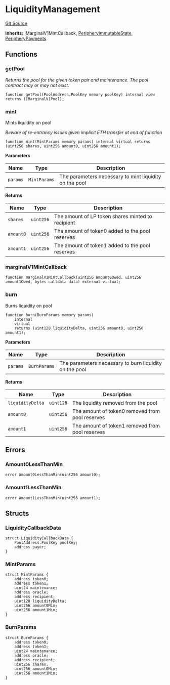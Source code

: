 # LiquidityManagement
[Git Source](https://github.com/MarginalProtocol/v1-periphery/blob/6ce65434509972d6f67aeab3e318f9db63a09fe0/contracts/base/LiquidityManagement.sol)

**Inherits:**
IMarginalV1MintCallback, [PeripheryImmutableState](/contracts/base/PeripheryImmutableState.sol/abstract.PeripheryImmutableState.md), [PeripheryPayments](/contracts/base/PeripheryPayments.sol/abstract.PeripheryPayments.md)


## Functions
### getPool

*Returns the pool for the given token pair and maintenance. The pool contract may or may not exist.*


```solidity
function getPool(PoolAddress.PoolKey memory poolKey) internal view returns (IMarginalV1Pool);
```

### mint

Mints liquidity on pool

*Beware of re-entrancy issues given implicit ETH transfer at end of function*


```solidity
function mint(MintParams memory params) internal virtual returns (uint256 shares, uint256 amount0, uint256 amount1);
```
**Parameters**

|Name|Type|Description|
|----|----|-----------|
|`params`|`MintParams`|The parameters necessary to mint liquidity on the pool|

**Returns**

|Name|Type|Description|
|----|----|-----------|
|`shares`|`uint256`|The amount of LP token shares minted to recipient|
|`amount0`|`uint256`|The amount of token0 added to the pool reserves|
|`amount1`|`uint256`|The amount of token1 added to the pool reserves|


### marginalV1MintCallback


```solidity
function marginalV1MintCallback(uint256 amount0Owed, uint256 amount1Owed, bytes calldata data) external virtual;
```

### burn

Burns liquidity on pool


```solidity
function burn(BurnParams memory params)
    internal
    virtual
    returns (uint128 liquidityDelta, uint256 amount0, uint256 amount1);
```
**Parameters**

|Name|Type|Description|
|----|----|-----------|
|`params`|`BurnParams`|The parameters necessary to burn liquidity on the pool|

**Returns**

|Name|Type|Description|
|----|----|-----------|
|`liquidityDelta`|`uint128`|The liquidity removed from the pool|
|`amount0`|`uint256`|The amount of token0 removed from pool reserves|
|`amount1`|`uint256`|The amount of token1 removed from pool reserves|


## Errors
### Amount0LessThanMin

```solidity
error Amount0LessThanMin(uint256 amount0);
```

### Amount1LessThanMin

```solidity
error Amount1LessThanMin(uint256 amount1);
```

## Structs
### LiquidityCallbackData

```solidity
struct LiquidityCallbackData {
    PoolAddress.PoolKey poolKey;
    address payer;
}
```

### MintParams

```solidity
struct MintParams {
    address token0;
    address token1;
    uint24 maintenance;
    address oracle;
    address recipient;
    uint128 liquidityDelta;
    uint256 amount0Min;
    uint256 amount1Min;
}
```

### BurnParams

```solidity
struct BurnParams {
    address token0;
    address token1;
    uint24 maintenance;
    address oracle;
    address recipient;
    uint256 shares;
    uint256 amount0Min;
    uint256 amount1Min;
}
```

